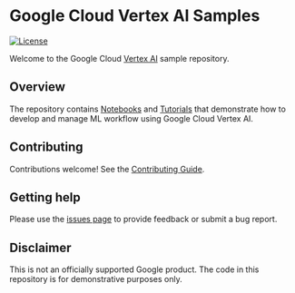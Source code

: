# Google Cloud Vertex AI Samples

[![License](https://img.shields.io/badge/License-Apache%202.0-blue.svg)](LICENSE)

Welcome to the Google Cloud [Vertex AI](https://cloud.google.com/vertex-ai/docs/) sample repository.

## Overview

The repository contains [Notebooks](https://github.com/GoogleCloudPlatform/vertex-ai-samples/tree/main/notebooks) and [Tutorials](https://github.com/GoogleCloudPlatform/vertex-ai-samples/tree/main/tutorials) that demonstrate how to develop and manage ML workflow using Google Cloud Vertex AI. 

## Contributing

Contributions welcome! See the [Contributing Guide](doc/contributing.md).

## Getting help

Please use the [issues page](https://github.com/GoogleCloudPlatform/vertex-ai-samples/issues) to provide feedback or submit a bug report.

## Disclaimer
This is not an officially supported Google product. The code in this repository is for demonstrative purposes only.
